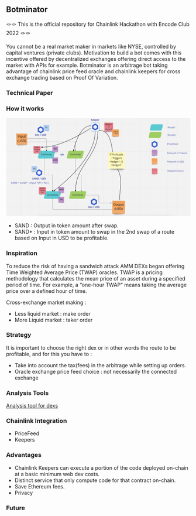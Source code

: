 ## Botminator 

🪢🪢 This is the official repository for Chainlink Hackathon with Encode Club 2022 🪢🪢

You cannot be a real market maker in markets like NYSE, controlled by capital ventures (private clubs). Motivation to build a bot comes with this incentive offered by decentralized exchanges offering direct access to the market with APIs for example.
Botminator is an arbitrage bot taking advantage of chainlink price feed oracle and chainlink keepers for cross exchange trading based on Proof Of Variation. 


### Technical Paper 



### How it works 

![PoPV](./docs/PoV.png)


- SAND : Output in token amount after swap.  
- SAND* : Input in token amount to swap in the 2nd swap of a route based on Input in USD to be profitable. 

 
### Inspiration 

To reduce the risk of having a sandwich attack AMM DEXs began offering Time Weighted Average Price (TWAP) oracles. TWAP is a pricing methodology that calculates the mean price of an asset during a specified period of time. For example, a “one-hour TWAP” means taking the average price over a defined hour of time. 


Cross-exchange market making :

- Less liquid market : make order 
- More Liquid market : taker order 


### Strategy 

It is important to choose the right dex or in other words the route to be profitable, and for this you have to : 

- Take into account the tax(fees) in the arbitrage while setting up orders. 
- Oracle exchange price feed choice : not necessarily the connected exchange <depends on strategy : more liquid exchange will give you more insight into the potential direction of token price> 


### Analysis Tools 

[Analysis tool for dexs](https://defillama.com/)


### Chainlink Integration 

- PriceFeed 
- Keepers 

### Advantages 

- Chainlink Keepers can execute a portion of the code deployed on-chain at a basic minimum web dev costs. 
- Distinct service that only compute code for that contract on-chain. 
- Save Ethereum fees. 
- Privacy 

### Future 


